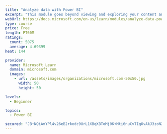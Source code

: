 ```yaml
---
title: "Analyze data with Power BI"
excerpt: "This module goes beyond viewing and exploring your content and explains how to interact with it by working with reports and dashboards to uncover and share new business insights."
webUrl: https://docs.microsoft.com/en-us/learn/modules/analyze-data-power-bi/
type: course
price: Free
length: PT60M
ratings:
  count: 5075
  average: 4.69399
heat: 144

provider:
  name: Microsoft Learn
  domain: microsoft.com
  images:
    - url: /assets/images/organizations/microsoft.com-50x50.jpg
      width: 50
      height: 50

levels:
  - Beginner

topics:
  - Power BI

secured: "JB+NQiAmYPl4v26eB2rkodc9UrL1XBqXBToMj0K+Mti6nuCvTIqOvAkJ3zoN2wgAS/pkHqcchSrEZhB8jeaoRFWq9lYSV5ZqWibp5OjMDk6qW06ifkfZwoKNpJvyZjKyHC9zWuN24gOxj4pvUHlJW4JXVyMRO5aPdSCgRSubkAmx6ksJezvqKXXYZvE+i3+R7b6Oew0/B5zbiU5HP6vSLr+FC5GndCd8F5mnsu63LN4RCWoAdNXBcd3V3MGewb+Ddp5Ky8XyxQvKr5Kf/No1M9FQMQWFx33cja+vGSwH/AgP8jml4YE/aR4IVzrw73SiptsqCkdp87YWxMvWJA2lg1Yufoa09nDg9Shseum9uZFv0aSs4WUzQqhrfbGIFQFrkhts3hPibzE53h2olSqdzg==;22yfx5uNHKS3zVqwPM2wRw=="
---
```


